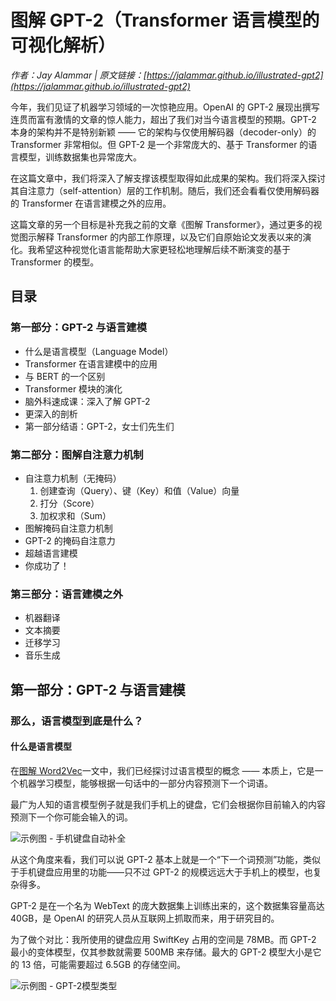 # 图解 GPT-2（Transformer 语言模型的可视化解析）

*作者：Jay Alammar | 原文链接：[https://jalammar.github.io/illustrated-gpt2](https://jalammar.github.io/illustrated-gpt2)*

今年，我们见证了机器学习领域的一次惊艳应用。OpenAI 的 GPT-2 展现出撰写连贯而富有激情的文章的惊人能力，超出了我们对当今语言模型的预期。GPT-2 本身的架构并不是特别新颖 —— 它的架构与仅使用解码器（decoder-only）的 Transformer 非常相似。但 GPT-2 是一个非常庞大的、基于 Transformer 的语言模型，训练数据集也异常庞大。

在这篇文章中，我们将深入了解支撑该模型取得如此成果的架构。我们将深入探讨其自注意力（self-attention）层的工作机制。随后，我们还会看看仅使用解码器的 Transformer 在语言建模之外的应用。

这篇文章的另一个目标是补充我之前的文章《图解 Transformer》，通过更多的视觉图示解释 Transformer 的内部工作原理，以及它们自原始论文发表以来的演化。我希望这种视觉化语言能帮助大家更轻松地理解后续不断演变的基于 Transformer 的模型。
## 目录

### 第一部分：GPT-2 与语言建模
- 什么是语言模型（Language Model）
- Transformer 在语言建模中的应用
- 与 BERT 的一个区别
- Transformer 模块的演化
- 脑外科速成课：深入了解 GPT-2
- 更深入的剖析
- 第一部分结语：GPT-2，女士们先生们

### 第二部分：图解自注意力机制
- 自注意力机制（无掩码）
  1. 创建查询（Query）、键（Key）和值（Value）向量
  2. 打分（Score）
  3. 加权求和（Sum）
- 图解掩码自注意力机制
- GPT-2 的掩码自注意力
- 超越语言建模
- 你成功了！

### 第三部分：语言建模之外
- 机器翻译
- 文本摘要
- 迁移学习
- 音乐生成

## 第一部分：GPT-2 与语言建模

### 那么，语言模型到底是什么？

#### 什么是语言模型

在[图解 Word2Vec](https://jalammar.github.io/illustrated-word2vec/)一文中，我们已经探讨过语言模型的概念 —— 本质上，它是一个机器学习模型，能够根据一句话中的一部分内容预测下一个词语。

最广为人知的语言模型例子就是我们手机上的键盘，它们会根据你目前输入的内容预测下一个你可能会输入的词。

![示例图 - 手机键盘自动补全](https://jalammar.github.io/images/word2vec/swiftkey-keyboard.png)

从这个角度来看，我们可以说 GPT-2 基本上就是一个“下一个词预测”功能，类似于手机键盘应用里的功能——只不过 GPT-2 的规模远远大于手机上的模型，也复杂得多。

GPT-2 是在一个名为 WebText 的庞大数据集上训练出来的，这个数据集容量高达 40GB，是 OpenAI 的研究人员从互联网上抓取而来，用于研究目的。

为了做个对比：我所使用的键盘应用 SwiftKey 占用的空间是 78MB。而 GPT-2 最小的变体模型，仅其参数就需要 500MB 来存储。最大的 GPT-2 模型大小是它的 13 倍，可能需要超过 6.5GB 的存储空间。

![示例图 - GPT-2模型类型](https://jalammar.github.io/images/gpt2/gpt2-sizes.png)